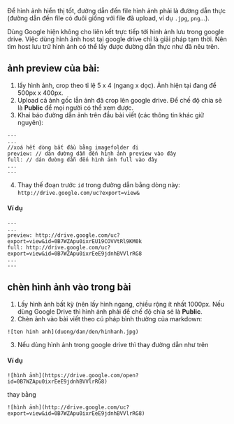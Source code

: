 Để hình ảnh hiển thị tốt, đường dẫn đến file hình ảnh phải là đường dẫn thực (đường dẫn đến file có đuôi giống với file đã upload, ví dụ `.jpg`, `png`...). 

Dùng Google hiện không cho liên kết trực tiếp tới hình ảnh lưu trong google drive. Việc dùng hình ảnh host tại google drive chỉ là giải pháp tạm thời. Nên tìm host lưu trữ hình ảnh có thể lấy được đường dẫn thực như đã nêu trên.

## ảnh preview của bài:

1. lấy hình ảnh, crop theo tỉ lệ 5 x 4 (ngang x dọc). Ảnh hiện tại đang để 500px x 400px.
2. Upload cả ảnh gốc lẫn ảnh đã crop lên google drive. Để chế độ chia sẻ là **Public** để mọi người có thể xem được.
3. Khai báo đường dẫn ảnh trên đầu bài viết (các thông tin khác giữ nguyên):

```
---
...
//xoá hết dòng bắt đầu bằng imagefolder đi 
preview: // dán đường dẫn đến hình ảnh preview vào đây
full: // dán đường dẫn đến hình ảnh full vào đây
...
---
```
4. Thay thế đoạn trước `id` trong đường dẫn bằng dòng này: `http://drive.google.com/uc?export=view&`

#### Ví dụ

```
---
...
preview: http://drive.google.com/uc?export=view&id=0B7WZApu0ixrEU19COVVtRl9KM0k
full: http://drive.google.com/uc?export=view&id=0B7WZApu0ixrEeE9jdnhBVVlrRG8
...
---
```

## chèn hình ảnh vào trong bài

1. Lấy hình ảnh bất kỳ (nên lấy hình ngang, chiều rộng ít nhất 1000px. Nếu dùng Google Drive thì hình ảnh phải để chế độ chia sẻ là **Public**.
2. Chèn ảnh vào bài viết theo cú pháp bình thường của markdown:

```
![ten hinh anh](duong/dan/den/hinhanh.jpg)
```
3. Nếu dùng hình ảnh trong google drive thì thay đường dẫn như trên

#### Ví dụ

```
![hình ảnh](https://drive.google.com/open?id=0B7WZApu0ixrEeE9jdnhBVVlrRG8)
```

thay bằng

```
![hình ảnh](http://drive.google.com/uc?export=view&id=0B7WZApu0ixrEeE9jdnhBVVlrRG8)
```
